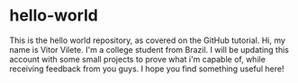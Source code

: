 # hello-world
This is the hello world repository, as covered on the GitHub tutorial.
Hi, my name is Vitor Vilete. I'm a college student from Brazil.
I will be updating this account with some small projects to prove what i'm capable of, while receiving feedback from you guys.
I hope you find something useful here!
